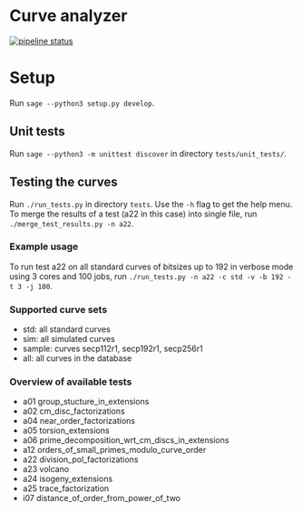 # Curve analyzer

[![pipeline status](https://gitlab.fi.muni.cz/x408178/curve_analyzer/badges/master/pipeline.svg)](https://gitlab.fi.muni.cz/x408178/curve_analyzer/-/commits/master)

# Setup

Run `sage --python3 setup.py develop`.

## Unit tests

Run `sage --python3 -m unittest discover` in directory `tests/unit_tests/`.

## Testing the curves

Run `./run_tests.py` in directory `tests`. Use the `-h` flag to get the help menu. To merge the results of a test (a22 in this case) into single file, run `./merge_test_results.py -n a22`.

### Example usage

To run test a22 on all standard curves of bitsizes up to 192 in verbose mode using 3 cores and 100 jobs, run `./run_tests.py -n a22 -c std -v -b 192 -t 3 -j 100`.

### Supported curve sets

- std: all standard curves
- sim: all simulated curves
- sample: curves secp112r1, secp192r1, secp256r1
- all: all curves in the database

### Overview of available tests

- a01 group_stucture_in_extensions
- a02 cm_disc_factorizations
- a04 near_order_factorizations
- a05 torsion_extensions
- a06 prime_decomposition_wrt_cm_discs_in_extensions
- a12 orders_of_small_primes_modulo_curve_order
- a22 division_pol_factorizations
- a23 volcano
- a24 isogeny_extensions
- a25 trace_factorization
- i07 distance_of_order_from_power_of_two
